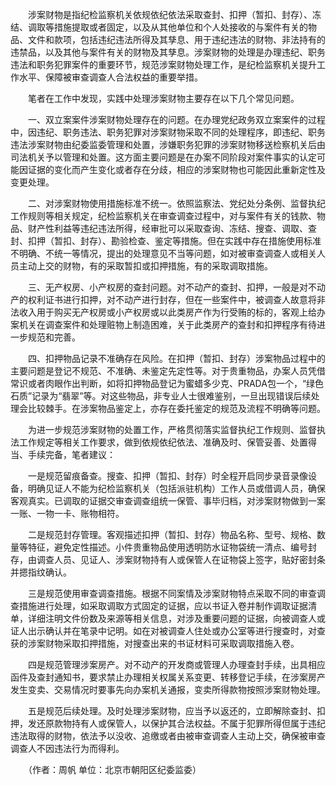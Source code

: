 　　涉案财物是指纪检监察机关依规依纪依法采取查封、扣押（暂扣、封存）、冻结、调取等措施提取或者固定，以及从其他单位和个人处接收的与案件有关的物品、文件和款项，包括违纪违法所得及其孳息、用于违纪违法的财物、非法持有的违禁品，以及其他与案件有关的财物及其孳息。涉案财物的处理是办理违纪、职务违法和职务犯罪案件的重要环节，规范涉案财物处理工作，是纪检监察机关提升工作水平、保障被审查调查人合法权益的重要举措。

　　笔者在工作中发现，实践中处理涉案财物主要存在以下几个常见问题。

　　一、双立案案件涉案财物处理存在的问题。在办理党纪政务双立案案件的过程中，因违纪、职务违法、职务犯罪对涉案财物采取不同的处理程序，即违纪、职务违法涉案财物由纪委监委管理和处置，涉嫌职务犯罪的涉案财物移送检察机关后由司法机关予以管理和处置。这方面主要问题是在办案不同阶段对案件事实的认定可能因证据的变化而产生变化或者存在分歧，相应的涉案财物也可能因此重新定性及变更处理。

　　二、对涉案财物使用措施标准不统一。依照监察法、党纪处分条例、监督执纪工作规则等相关规定，纪检监察机关在审查调查过程中，对与案件有关的钱款、物品、财产性利益等违纪违法所得，经审批可以采取查询、冻结、搜查、调取、查封、扣押（暂扣、封存）、勘验检查、鉴定等措施。但在实践中存在措施使用标准不明确、不统一等情况，提出的处理意见不当等问题，如对被审查调查人或相关人员主动上交的财物，有的采取暂扣或扣押措施，有的采取调取措施。

　　三、无产权房、小产权房的查封问题。对不动产的查封、扣押，一般是对不动产的权利证书进行扣押，对不动产进行封存，但在一些案件中，被调查人故意将非法收入用于购买无产权房或小产权房或以此类房产作为行受贿的标的，客观上给办案机关在调查案件和处理赃物上制造困难，关于此类房产的查封和扣押程序有待进一步规范和完善。

　　四、扣押物品记录不准确存在风险。在扣押（暂扣、封存）涉案物品过程中的主要问题是登记不规范、不准确、未鉴定先定性等。对于贵重物品，办案人员凭借常识或者肉眼作出判断，如将扣押物品登记为蜜蜡多少克、PRADA包一个，“绿色石质”记录为“翡翠”等。对这些物品，非专业人士很难鉴别，一旦出现错误后续处理会比较棘手。在涉案物品鉴定上，亦存在委托鉴定的规范及流程不明确等问题。

　　为进一步规范涉案财物的处置工作，严格贯彻落实监督执纪工作规则、监督执法工作规定等相关工作要求，做到依规依纪依法、准确及时、保管妥善、处置得当、手续完备，笔者建议：

　　一是规范留痕备查。搜查、扣押（暂扣、封存）时全程开启同步录音录像设备，明确见证人不能为纪检监察机关（包括派驻机构）工作人员或借调人员，确保客观真实。已调取的证据交审查调查组统一保管、事毕归档，对涉案财物做到一案一账、一物一卡、账物相符。

　　二是规范封存管理。客观描述扣押（暂扣、封存）物品名称、型号、规格、数量等特征，避免定性描述。小件贵重物品使用透明防水证物袋统一清点、编号封存，由调查人员、见证人、涉案财物持有人或保管人在证物袋上签字，贴好密封条并摁指纹确认。

　　三是规范使用审查调查措施。根据不同案情及涉案财物特点采取不同的审查调查措施进行处理，如采取调取方式固定的证据，应以书证入卷并制作调取证据清单，详细注明文件份数及来源等相关信息，对涉及重要问题的证据，向被调查人或证人出示确认并在笔录中记明。如在对被调查人住处或办公室等进行搜查时，对查获的涉案财物采取扣押措施，对搜查出来的书证材料可采取调取措施入卷。

　　四是规范管理涉案房产。对不动产的开发商或管理人办理查封手续，出具相应函件及查封通知书，要求禁止办理相关权属关系变更、转移登记手续，在涉案房产发生变卖、交易情况时要事先向办案机关通报，变卖所得款物按照涉案财物处理。

　　五是规范后续处理。及时处理涉案财物，应当予以返还的，立即解除查封、扣押，发还原款物持有人或保管人，以保护其合法权益。不属于犯罪所得但属于违纪违法取得的财物，依法予以没收、追缴或者由被审查调查人主动上交，确保被审查调查人不因违法行为而得利。

　　（作者：周帆 单位：北京市朝阳区纪委监委）